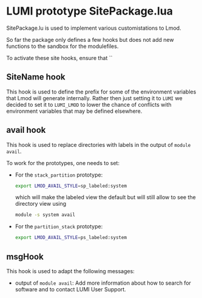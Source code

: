 # LUMI prototype SitePackage.lua

SitePackage.lu is used to implement various customistations to Lmod.

So far the package only defines a few hooks but does not add new functions to
the sandbox for the modulefiles.

To activate these site hooks, ensure that ``

## SiteName hook

This hook is used to define the prefix for some of the environment variables that
Lmod will generate internally. Rather then just setting it to ``LUMI`` we decided to
set it to ``LUMI_LMOD`` to lower the chance of conflicts with environment variables
that may be defined elsewhere.

## avail hook

This hook is used to replace directories with labels in the output of ``module avail``.

To work for the prototypes, one needs to set:
*   For the ``stack_partition`` prototype:
    ```bash
    export LMOD_AVAIL_STYLE=sp_labeled:system
    ```
    which will make the labeled view the default but will still allow to see the directory
    view using
    ```bash
    module -s system avail
    ```
*   For the ``partition_stack`` prototype:
    ```bash
    export LMOD_AVAIL_STYLE=ps_labeled:system
    ```


## msgHook

This hook is used to adapt the following messages:
*   output of ``module avail``:  Add more information about how to search for software
    and to contact LUMI User Support.
